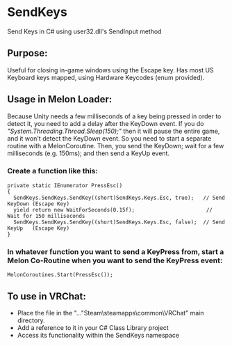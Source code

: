# SendKeys
Send Keys in C# using user32.dll's SendInput method

## Purpose:

Useful for closing in-game windows using the Escape key. Has most US Keyboard keys mapped, using Hardware Keycodes (enum provided).

## Usage in Melon Loader:

Because Unity needs a few milliseconds of a key being pressed in order to detect it, you need to add a delay after the KeyDown event.  If you do *"System.Threading.Thread.Sleep(150);"* then it will pause the entire game, and it won't detect the KeyDown event.  So you need to start a separate routine with a MelonCoroutine. Then, you send the KeyDown; wait for a few milliseconds (e.g. 150ms); and then send a KeyUp event.

### Create a function like this:

    private static IEnumerator PressEsc()
	{
	  SendKeys.SendKeys.SendKey((short)SendKeys.Keys.Esc, true);   // Send KeyDown (Escape Key)
	  yield return new WaitForSeconds(0.15f);                       // Wait for 150 milliseconds
	  SendKeys.SendKeys.SendKey((short)SendKeys.Keys.Esc, false);  // Send KeyUp   (Escape Key) 
	}
    
### In whatever function you want to send a KeyPress from, start a Melon Co-Routine when you want to send the KeyPress event:

    MelonCoroutines.Start(PressEsc());

## To use in VRChat:
* Place the file in the "..."Steam\steamapps\common\VRChat" main directory. 
* Add a reference to it in your C# Class Library project
* Access its functionality within the SendKeys namespace
